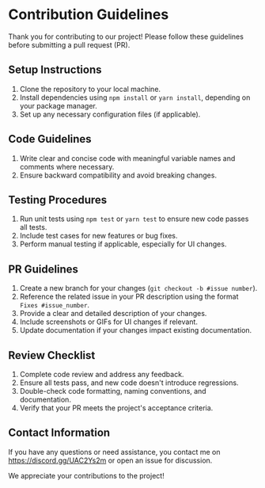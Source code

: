 # Contribution Guidelines

Thank you for contributing to our project! Please follow these guidelines before submitting a pull request (PR).

## Setup Instructions
1. Clone the repository to your local machine.
2. Install dependencies using `npm install` or `yarn install`, depending on your package manager.
3. Set up any necessary configuration files (if applicable).

## Code Guidelines
1. Write clear and concise code with meaningful variable names and comments where necessary.
2. Ensure backward compatibility and avoid breaking changes.

## Testing Procedures
1. Run unit tests using `npm test` or `yarn test` to ensure new code passes all tests.
2. Include test cases for new features or bug fixes.
3. Perform manual testing if applicable, especially for UI changes.

## PR Guidelines
1. Create a new branch for your changes (`git checkout -b #issue number`).
2. Reference the related issue in your PR description using the format `Fixes #issue_number`.
3. Provide a clear and detailed description of your changes.
4. Include screenshots or GIFs for UI changes if relevant.
5. Update documentation if your changes impact existing documentation.

## Review Checklist
1. Complete code review and address any feedback.
2. Ensure all tests pass, and new code doesn't introduce regressions.
3. Double-check code formatting, naming conventions, and documentation.
4. Verify that your PR meets the project's acceptance criteria.

## Contact Information
If you have any questions or need assistance, you contact me on https://discord.gg/UAC2Ys2m or open an issue for discussion.

We appreciate your contributions to the project!
